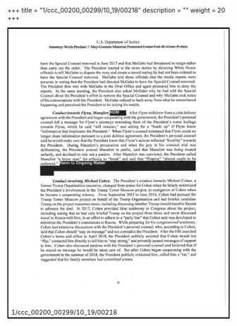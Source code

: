 +++
title = "1/ccc_00200_00299/10_19/00218"
description = ""
weight = 20
+++

<table style="border:2px solid black;max-width:800px;max-height:800px;" 
><tr><td>
<img class="center-fit-jpg"
src="/jpg_/jpg_mueller_report_searchable_218.jpg">
1/ccc_00200_00299/10_19/00218
</img></td></tr></table>
